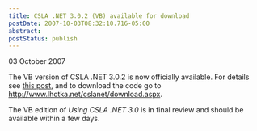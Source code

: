 ```yaml
---
title: CSLA .NET 3.0.2 (VB) available for download
postDate: 2007-10-03T08:32:10.716-05:00
abstract: 
postStatus: publish
---
```

03 October 2007

The VB version of CSLA .NET 3.0.2 is now officially available. For details see [this post](http://www.lhotka.net/weblog/UsingCSLANET30EbookAvailableAndCSLANETVersion302.aspx), and to download the code go to http://www.lhotka.net/cslanet/download.aspx.

The VB edition of *Using CSLA .NET 3.0* is in final review and should be available within a few days.
